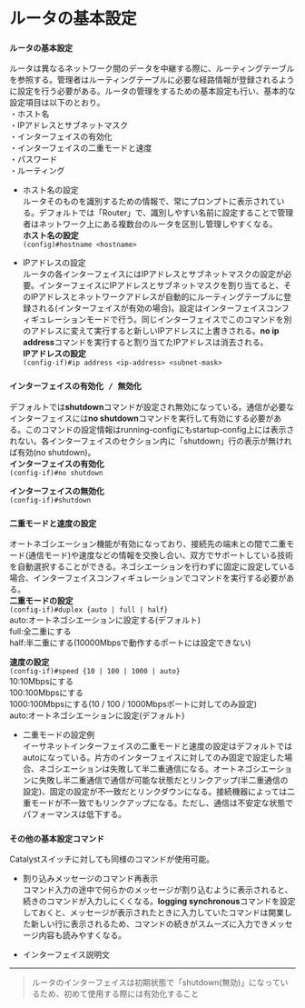 # ルータの基本設定

### `ルータの基本設定`
ルータは異なるネットワーク間のデータを中継する際に、ルーティングテーブルを参照する。管理者はルーティングテーブルに必要な経路情報が登録されるように設定を行う必要がある。ルータの管理をするための基本設定も行い、基本的な設定項目は以下のとおり。  
・ホスト名  
・IPアドレスとサブネットマスク  
・インターフェイスの有効化  
・インターフェイスの二重モードと速度  
・パスワード  
・ルーティング

- ホスト名の設定  
ルータそのものを識別するための情報で、常にプロンプトに表示されている。デフォルトでは「Router」で、識別しやすい名前に設定することで管理者はネットワーク上にある複数台のルータを区別し管理しやすくなる。  
**ホスト名の設定**  
`(config)#hostname <hostname>`  

- IPアドレスの設定  
ルータの各インターフェイスにはIPアドレスとサブネットマスクの設定が必要。インターフェイスにIPアドレスとサブネットマスクを割り当てると、そのIPアドレスとネットワークアドレスが自動的にルーティングテーブルに登録される(インターフェイスが有効の場合)。設定はインターフェイスコンフィギュレーションモードで行う。同じインターフェイスでこのコマンドを別のアドレスに変えて実行すると新しいIPアドレスに上書きされる。**no ip address**コマンドを実行すると割り当てたIPアドレスは消去される。  
**IPアドレスの設定**  
`(config-if)#ip address <ip-address> <subnet-mask>`  

### `インターフェイスの有効化 / 無効化`
デフォルトでは**shutdown**コマンドが設定され無効になっている。通信が必要なインターフェイスには**no shutdown**コマンドを実行して有効にする必要がある。このコマンドの設定情報はrunning-configにもstartup-config上には表示されない。各インターフェイスのセクション内に「shutdown」行の表示が無ければ有効(no shutdown)。  
**インターフェイスの有効化**  
`(config-if)#no shutdown`

**インターフェイスの無効化**  
`(config-if)#shutdown`

### `二重モードと速度の設定`
オートネゴシエーション機能が有効になっており、接続先の端末との間で二重モード(通信モード)や速度などの情報を交換し合い、双方でサポートしている技術を自動選択することができる。ネゴシエーションを行わずに固定に設定している場合、インターフェイスコンフィギュレーションでコマンドを実行する必要がある。  
**二重モードの設定**  
`(config-if)#duplex {auto | full | half}`  
auto:オートネゴシエーションに設定する(デフォルト)  
full:全二重にする  
half:半二重にする(10000Mbpsで動作するポートには設定できない)

**速度の設定**  
`(config-if)#speed {10 | 100 | 1000 | auto}`  
10:10Mbpsにする  
100:100Mbpsにする  
1000:100Mbpsにする(10 / 100 / 1000Mbpsポートに対してのみ設定)  
auto:オートネゴシエーションに設定(デフォルト)

- 二重モードの設定例  
イーサネットインターフェイスの二重モードと速度の設定はデフォルトではautoになっている。片方のインターフェイスに対してのみ固定で設定した場合、ネゴシエーションは失敗して半二重通信になる。オートネゴシエーションに失敗し半二重通信で通信が可能な状態だとリンクアップ(半二重通信の設定)、固定の設定が不一致だとリンクダウンになる。接続機器によっては二重モードが不一致でもリンクアップになる。ただし、通信は不安定な状態でパフォーマンスは低下する。

### `その他の基本設定コマンド`
Catalystスイッチに対しても同様のコマンドが使用可能。

- 割り込みメッセージのコマンド再表示  
コマンド入力の途中で何らかのメッセージが割り込むように表示されると、続きのコマンドが入力しにくくなる。**logging synchronous**コマンドを設定しておくと、メッセージが表示されたときに入力していたコマンドは開業した新しい行に表示されるため、コマンドの続きがスムーズに入力できメッセージ内容も読みやすくなる。

- インターフェイス説明文

---
> ルータのインターフェイスは初期状態で「shutdown(無効)」になっているため、初めて使用する際には有効化すること
